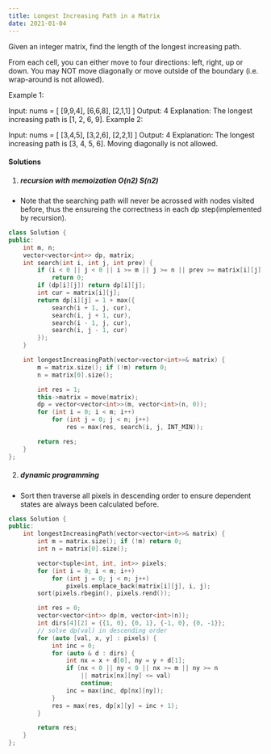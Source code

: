 ```yaml
---
title: Longest Increasing Path in a Matrix
date: 2021-01-04
---
```

Given an integer matrix, find the length of the longest increasing path.

From each cell, you can either move to four directions: left, right, up or down. You may NOT move diagonally or move outside of the boundary (i.e. wrap-around is not allowed).

Example 1:

Input: nums = 
[
  [9,9,4],
  [6,6,8],
  [2,1,1]
] 
Output: 4 
Explanation: The longest increasing path is [1, 2, 6, 9].
Example 2:

Input: nums = 
[
  [3,4,5],
  [3,2,6],
  [2,2,1]
] 
Output: 4 
Explanation: The longest increasing path is [3, 4, 5, 6]. Moving diagonally is not allowed.


#### Solutions

1. ##### recursion with memoization O(n2) S(n2)

- Note that the searching path will never be acrossed with nodes visited before, thus the ensureing the correctness in each dp step(implemented by recursion).

```cpp
class Solution {
public:
    int m, n;
    vector<vector<int>> dp, matrix;
    int search(int i, int j, int prev) {
        if (i < 0 || j < 0 || i >= m || j >= n || prev >= matrix[i][j])
            return 0;
        if (dp[i][j]) return dp[i][j];
        int cur = matrix[i][j];
        return dp[i][j] = 1 + max({
            search(i + 1, j, cur),
            search(i, j + 1, cur),
            search(i - 1, j, cur),
            search(i, j - 1, cur)
        });
    }

    int longestIncreasingPath(vector<vector<int>>& matrix) {
        m = matrix.size(); if (!m) return 0;
        n = matrix[0].size();

        int res = 1;
        this->matrix = move(matrix);
        dp = vector<vector<int>>(m, vector<int>(n, 0));
        for (int i = 0; i < m; i++)
            for (int j = 0; j < n; j++)
                res = max(res, search(i, j, INT_MIN));

        return res;
    }
};
```


2. ##### dynamic programming

- Sort then traverse all pixels in descending order to ensure dependent states are always been calculated before.

```cpp
class Solution {
public:
    int longestIncreasingPath(vector<vector<int>>& matrix) {
        int m = matrix.size(); if (!m) return 0;
        int n = matrix[0].size();

        vector<tuple<int, int, int>> pixels;
        for (int i = 0; i < m; i++)
            for (int j = 0; j < n; j++)
                pixels.emplace_back(matrix[i][j], i, j);
        sort(pixels.rbegin(), pixels.rend());

        int res = 0;
        vector<vector<int>> dp(m, vector<int>(n));
        int dirs[4][2] = {{1, 0}, {0, 1}, {-1, 0}, {0, -1}};
        // solve dp(val) in descending order
        for (auto [val, x, y] : pixels) {
            int inc = 0;
            for (auto & d : dirs) {
                int nx = x + d[0], ny = y + d[1];
                if (nx < 0 || ny < 0 || nx >= m || ny >= n 
                    || matrix[nx][ny] <= val)
                    continue;
                inc = max(inc, dp[nx][ny]);
            }
            res = max(res, dp[x][y] = inc + 1);
        }

        return res;
    }
};
```